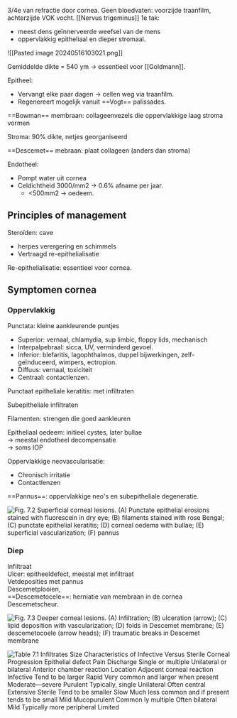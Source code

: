 3/4e van refractie door cornea.
Geen bloedvaten: voorzijde traanfilm, achterzijde VOK vocht.
[[Nervus trigeminus]] 1e tak: 
- meest dens geïnnerveerde weefsel van de mens
- oppervlakkig epitheliaal en dieper stromaal.

![[Pasted image 20240516103021.png]]

Gemiddelde dikte = 540 ym -> essentieel voor [[Goldmann]].

Epitheel:
- Vervangt elke paar dagen -> cellen weg via traanfilm.
- Regenereert mogelijk vanuit ==Vogt== palissades.

==Bowman== membraan: collageenvezels die oppervlakkige laag stroma vormen  

Stroma: 90% dikte, netjes georganiseerd  

==Descemet== mebraan: plaat collageen (anders dan stroma)  

Endotheel:
- Pompt water uit cornea
- Celdichtheid 3000/mm2 -> 0.6% afname per jaar.
    - <500mm2 -> oedeem.

## Principles of management
Steroïden: cave

- herpes verergering en schimmels
- Vertraagd re-epithelialisatie

Re-epithelialisatie: essentieel voor cornea.

## Symptomen cornea 

### Oppervlakkig

Punctata: kleine aankleurende puntjes

- Superior: vernaal, chlamydia, sup limbic, floppy lids, mechanisch
- Interpalpebraal: sicca, UV, verminderd gevoel.
- Inferior: blefaritis, lagophthalmos, duppel bijwerkingen, zelf-geïnduceerd, wimpers, ectropion.
- Diffuus: vernaal, toxiciteit
- Centraal: contactlenzen.

Punctaat epitheliale keratitis: met infiltraten

Subepitheliale infiltraten

Filamenten: strengen die goed aankleuren

Epitheliaal oedeem: initieel cystes, later bullae  
-> meestal endotheel decompensatie  
-> soms IOP

Oppervlakkige neovascularisatie:
- Chronisch irritatie
- Contactlenzen

==Pannus==: oppervlakkige neo's en subepitheliale degeneratie.  

![Fig. 7.2 Superficial corneal lesions. (A) Punctate epithelial erosions stained with fluorescein in dry eye; (B) filaments stained with rose Bengal; (C) punctate epithelial keratitis; (D) corneal oedema with bullae; (E) superficial vascularization; (F) pannus](app://d95b366f49eb0e2fa925d10a71de0bebc7a7/Users/bengoudsmit/Library/Mobile%20Documents/iCloud~md~obsidian/Documents/Oog/Files/Attachments/Symptomen.md/Exported%20image%2020241130080516-0.png?1732950318605)

### Diep

Infiltraat  
Ulcer: epitheeldefect, meestal met infiltraat  
Vetdeposities met pannus  
Descemetplooien,  
==Descemetocele==: herniatie van membraan in de cornea  
Descemetscheur.  

![Fig. 7.3 Deeper corneal lesions. (A) Infiltration; (B) ulceration (arrow); (C) lipid deposition with vascularization; (D) folds in Descemet membrane; (E) descemetocoele (arrow heads); (F) traumatic breaks in Descemet membrane](app://d95b366f49eb0e2fa925d10a71de0bebc7a7/Users/bengoudsmit/Library/Mobile%20Documents/iCloud~md~obsidian/Documents/Oog/Files/Attachments/Symptomen.md/Exported%20image%2020241130080516-1.png?1732950322668)

![Table 7.1 Infiltrates Size Characteristics of Infective Versus Sterile Corneal Progression Epithelial defect Pain Discharge Single or multiple Unilateral or bilateral Anterior chamber reaction Location Adjacent corneal reaction Infective Tend to be larger Rapid Very common and larger when present Moderate—severe Purulent Typically, single Unilateral Often central Extensive Sterile Tend to be smaller Slow Much less common and if present tends to be small Mild Mucopurulent Common ly multiple Often bilateral Mild Typically more peripheral Limited](app://d95b366f49eb0e2fa925d10a71de0bebc7a7/Users/bengoudsmit/Library/Mobile%20Documents/iCloud~md~obsidian/Documents/Oog/Files/Attachments/Symptomen.md/Exported%20image%2020241130080516-2.png?1732950324314)